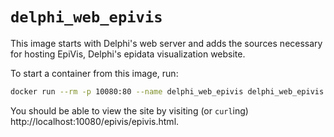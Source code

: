 # `delphi_web_epivis`

This image starts with Delphi's web server and adds the sources necessary for
hosting EpiVis, Delphi's epidata visualization website.

To start a container from this image, run:

```bash
docker run --rm -p 10080:80 --name delphi_web_epivis delphi_web_epivis
```

You should be able to view the site by visiting (or `curl`ing)
http://localhost:10080/epivis/epivis.html.
